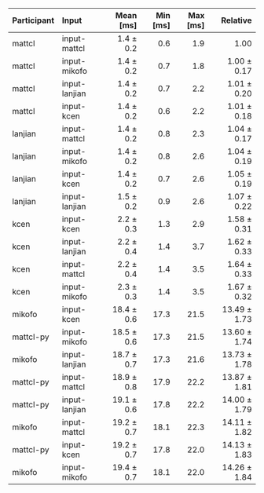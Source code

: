 | Participant | Input | Mean [ms] | Min [ms] | Max [ms] | Relative |
|:---|:---|---:|---:|---:|---:|
| mattcl | input-mattcl | 1.4 ± 0.2 | 0.6 | 1.9 | 1.00 |
| mattcl | input-mikofo | 1.4 ± 0.2 | 0.7 | 1.8 | 1.00 ± 0.17 |
| mattcl | input-lanjian | 1.4 ± 0.2 | 0.7 | 2.2 | 1.01 ± 0.20 |
| mattcl | input-kcen | 1.4 ± 0.2 | 0.6 | 2.2 | 1.01 ± 0.18 |
| lanjian | input-mattcl | 1.4 ± 0.2 | 0.8 | 2.3 | 1.04 ± 0.17 |
| lanjian | input-mikofo | 1.4 ± 0.2 | 0.8 | 2.6 | 1.04 ± 0.19 |
| lanjian | input-kcen | 1.4 ± 0.2 | 0.7 | 2.6 | 1.05 ± 0.19 |
| lanjian | input-lanjian | 1.5 ± 0.2 | 0.9 | 2.6 | 1.07 ± 0.22 |
| kcen | input-kcen | 2.2 ± 0.3 | 1.3 | 2.9 | 1.58 ± 0.31 |
| kcen | input-lanjian | 2.2 ± 0.4 | 1.4 | 3.7 | 1.62 ± 0.33 |
| kcen | input-mattcl | 2.2 ± 0.4 | 1.4 | 3.5 | 1.64 ± 0.33 |
| kcen | input-mikofo | 2.3 ± 0.3 | 1.4 | 3.5 | 1.67 ± 0.32 |
| mikofo | input-kcen | 18.4 ± 0.6 | 17.3 | 21.5 | 13.49 ± 1.73 |
| mattcl-py | input-mikofo | 18.5 ± 0.6 | 17.3 | 21.5 | 13.60 ± 1.74 |
| mikofo | input-lanjian | 18.7 ± 0.7 | 17.3 | 21.6 | 13.73 ± 1.78 |
| mattcl-py | input-mattcl | 18.9 ± 0.8 | 17.9 | 22.2 | 13.87 ± 1.81 |
| mattcl-py | input-lanjian | 19.1 ± 0.6 | 17.8 | 22.2 | 14.00 ± 1.79 |
| mikofo | input-mattcl | 19.2 ± 0.7 | 18.1 | 22.3 | 14.11 ± 1.82 |
| mattcl-py | input-kcen | 19.2 ± 0.7 | 17.8 | 22.0 | 14.13 ± 1.83 |
| mikofo | input-mikofo | 19.4 ± 0.7 | 18.1 | 22.0 | 14.26 ± 1.84 |
